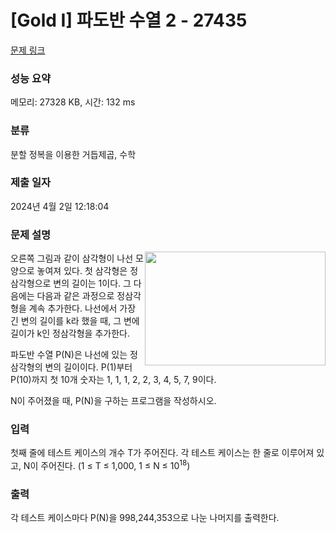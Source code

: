 # [Gold I] 파도반 수열 2 - 27435 

[문제 링크](https://www.acmicpc.net/problem/27435) 

### 성능 요약

메모리: 27328 KB, 시간: 132 ms

### 분류

분할 정복을 이용한 거듭제곱, 수학

### 제출 일자

2024년 4월 2일 12:18:04

### 문제 설명

<p><img alt="" src="https://www.acmicpc.net/upload/images/pandovan.png" style="float:right; height:182px; width:289px">오른쪽 그림과 같이 삼각형이 나선 모양으로 놓여져 있다. 첫 삼각형은 정삼각형으로 변의 길이는 1이다. 그 다음에는 다음과 같은 과정으로 정삼각형을 계속 추가한다. 나선에서 가장 긴 변의 길이를 k라 했을 때, 그 변에 길이가 k인 정삼각형을 추가한다.</p>

<p>파도반 수열 P(N)은 나선에 있는 정삼각형의 변의 길이이다. P(1)부터 P(10)까지 첫 10개 숫자는 1, 1, 1, 2, 2, 3, 4, 5, 7, 9이다.</p>

<p>N이 주어졌을 때, P(N)을 구하는 프로그램을 작성하시오.</p>

### 입력 

 <p>첫째 줄에 테스트 케이스의 개수 T가 주어진다. 각 테스트 케이스는 한 줄로 이루어져 있고, N이 주어진다. (1 ≤ T ≤ 1,000, 1 ≤ N ≤ 10<sup>18</sup>)</p>

### 출력 

 <p>각 테스트 케이스마다 P(N)을 998,244,353으로 나눈 나머지를 출력한다.</p>

